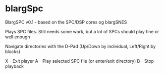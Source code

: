 # blargSpc

BlargSPC v0.1 - based on the SPC/DSP cores og blargSNES


Plays SPC files. Still needs some work, but a lot of SPCs should play fine or well enough



Navigate directories with the D-Pad (Up/Down by individual, Left/Right by blocks)

X - Exit player
A - Play selected SPC file (or enter/exit directory)
B - Stop playback
